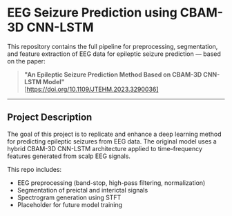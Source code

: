 # EEG Seizure Prediction using CBAM-3D CNN-LSTM

This repository contains the full pipeline for preprocessing, segmentation, and feature extraction of EEG data for epileptic seizure prediction — based on the paper:

> **"An Epileptic Seizure Prediction Method Based on CBAM-3D CNN-LSTM Model"**  
> [https://doi.org/10.1109/JTEHM.2023.3290036]

---

##  Project Description

The goal of this project is to replicate and enhance a deep learning method for predicting epileptic seizures from EEG data. The original model uses a hybrid CBAM-3D CNN-LSTM architecture applied to time–frequency features generated from scalp EEG signals.

This repo includes:
- EEG preprocessing (band-stop, high-pass filtering, normalization)
- Segmentation of preictal and interictal signals
- Spectrogram generation using STFT
- Placeholder for future model training
